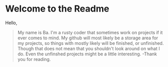 <h1> Welcome to the Readme </h1>
  <body>
  <p>Hello,</p>
  <Blockquote>My name is Ba. I'm a rusty coder that sometimes work on projects if it ever comes to mind. My github will most likely be a storage area for my projects, so 
  things with mostly likely will be finished, or unfinished. Though that does not mean that you shouldn't look around on what I do. Even the
  unfinshed projects might be a little interesting. 
  <p1>-Thank you for reading.</p1>
  </Blockquote>
  </body>
